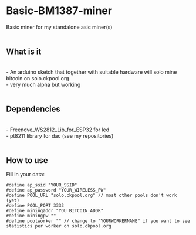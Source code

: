 # Basic-BM1387-miner
Basic miner for my standalone asic miner(s)<br>
<br>
<h2>What is it</h2><br>
- An arduino sketch that together with suitable hardware will solo mine bitcoin on solo.ckpool.org<br>
- very much alpha but working<br>
<br>
<h2>Dependencies</h2><br>
- Freenove_WS2812_Lib_for_ESP32 for led<br>
- pt8211 library for dac (see my repositories)<br>
<br>
<h2>How to use</h2>
Fill in your data:<br>
<code>
#define ap_ssid "YOUR_SSID"
#define ap_password "YOUR_WIRELESS_PW"
#define POOL_URL "solo.ckpool.org" // most other pools don't work (yet)
#define POOL_PORT 3333
#define miningaddr "YOU_BITCOIN_ADDR"
#define miningpw ""
#define poolworker "" // change to "YOURWORKERNAME" if you want to see statistics per worker on solo.ckpool.org
</code>
